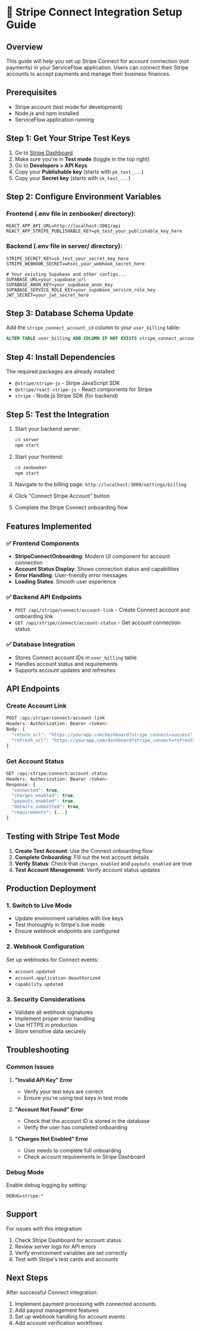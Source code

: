 # 🚀 Stripe Connect Integration Setup Guide

## Overview
This guide will help you set up Stripe Connect for account connection (not payments) in your ServiceFlow application. Users can connect their Stripe accounts to accept payments and manage their business finances.

## Prerequisites
- Stripe account (test mode for development)
- Node.js and npm installed
- ServiceFlow application running

## Step 1: Get Your Stripe Test Keys

1. Go to [Stripe Dashboard](https://dashboard.stripe.com)
2. Make sure you're in **Test mode** (toggle in the top right)
3. Go to **Developers > API Keys**
4. Copy your **Publishable key** (starts with `pk_test_...`)
5. Copy your **Secret key** (starts with `sk_test_...`)

## Step 2: Configure Environment Variables

### Frontend (.env file in zenbooker/ directory):
```env
REACT_APP_API_URL=http://localhost:3001/api
REACT_APP_STRIPE_PUBLISHABLE_KEY=pk_test_your_publishable_key_here
```

### Backend (.env file in server/ directory):
```env
STRIPE_SECRET_KEY=sk_test_your_secret_key_here
STRIPE_WEBHOOK_SECRET=whsec_your_webhook_secret_here

# Your existing Supabase and other configs...
SUPABASE_URL=your_supabase_url
SUPABASE_ANON_KEY=your_supabase_anon_key
SUPABASE_SERVICE_ROLE_KEY=your_supabase_service_role_key
JWT_SECRET=your_jwt_secret_here
```

## Step 3: Database Schema Update

Add the `stripe_connect_account_id` column to your `user_billing` table:

```sql
ALTER TABLE user_billing ADD COLUMN IF NOT EXISTS stripe_connect_account_id TEXT;
```

## Step 4: Install Dependencies

The required packages are already installed:
- `@stripe/stripe-js` - Stripe JavaScript SDK
- `@stripe/react-stripe-js` - React components for Stripe
- `stripe` - Node.js Stripe SDK (for backend)

## Step 5: Test the Integration

1. Start your backend server:
   ```bash
   cd server
   npm start
   ```

2. Start your frontend:
   ```bash
   cd zenbooker
   npm start
   ```

3. Navigate to the billing page: `http://localhost:3000/settings/billing`

4. Click "Connect Stripe Account" button

5. Complete the Stripe Connect onboarding flow

## Features Implemented

### ✅ Frontend Components
- **StripeConnectOnboarding**: Modern UI component for account connection
- **Account Status Display**: Shows connection status and capabilities
- **Error Handling**: User-friendly error messages
- **Loading States**: Smooth user experience

### ✅ Backend API Endpoints
- `POST /api/stripe/connect/account-link` - Create Connect account and onboarding link
- `GET /api/stripe/connect/account-status` - Get account connection status

### ✅ Database Integration
- Stores Connect account IDs in `user_billing` table
- Handles account status and requirements
- Supports account updates and refreshes

## API Endpoints

### Create Account Link
```javascript
POST /api/stripe/connect/account-link
Headers: Authorization: Bearer <token>
Body: {
  "return_url": "https://yourapp.com/dashboard?stripe_connect=success",
  "refresh_url": "https://yourapp.com/dashboard?stripe_connect=refresh"
}
```

### Get Account Status
```javascript
GET /api/stripe/connect/account-status
Headers: Authorization: Bearer <token>
Response: {
  "connected": true,
  "charges_enabled": true,
  "payouts_enabled": true,
  "details_submitted": true,
  "requirements": {...}
}
```

## Testing with Stripe Test Mode

1. **Create Test Account**: Use the Connect onboarding flow
2. **Complete Onboarding**: Fill out the test account details
3. **Verify Status**: Check that `charges_enabled` and `payouts_enabled` are true
4. **Test Account Management**: Verify account status updates

## Production Deployment

### 1. Switch to Live Mode
- Update environment variables with live keys
- Test thoroughly in Stripe's live mode
- Ensure webhook endpoints are configured

### 2. Webhook Configuration
Set up webhooks for Connect events:
- `account.updated`
- `account.application.deauthorized`
- `capability.updated`

### 3. Security Considerations
- Validate all webhook signatures
- Implement proper error handling
- Use HTTPS in production
- Store sensitive data securely

## Troubleshooting

### Common Issues

1. **"Invalid API Key" Error**
   - Verify your test keys are correct
   - Ensure you're using test keys in test mode

2. **"Account Not Found" Error**
   - Check that the account ID is stored in the database
   - Verify the user has completed onboarding

3. **"Charges Not Enabled" Error**
   - User needs to complete full onboarding
   - Check account requirements in Stripe Dashboard

### Debug Mode
Enable debug logging by setting:
```env
DEBUG=stripe:*
```

## Support

For issues with this integration:
1. Check Stripe Dashboard for account status
2. Review server logs for API errors
3. Verify environment variables are set correctly
4. Test with Stripe's test cards and accounts

## Next Steps

After successful Connect integration:
1. Implement payment processing with connected accounts
2. Add payout management features
3. Set up webhook handling for account events
4. Add account verification workflows
